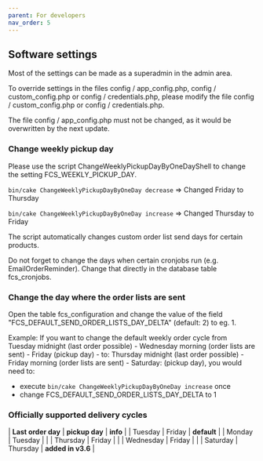 ```yaml
---
parent: For developers
nav_order: 5
---
```

## Software settings

Most of the settings can be made as a superadmin in the admin area.

To override settings in the files config / app_config.php, config / custom_config.php or config / credentials.php, please modify the file config / custom_config.php or config / credentials.php.

The file config / app_config.php must not be changed, as it would be overwritten by the next update.

### Change weekly pickup day
Please use the script ChangeWeeklyPickupDayByOneDayShell to change the setting FCS\_WEEKLY\_PICKUP\_DAY.

`bin/cake ChangeWeeklyPickupDayByOneDay decrease` => Changed Friday to Thursday

`bin/cake ChangeWeeklyPickupDayByOneDay increase` => Changed Thursday to Friday

The script automatically changes custom order list send days for certain products.

Do not forget to change the days when certain cronjobs run (e.g. EmailOrderReminder). Change that directly in the database table fcs_cronjobs.


### Change the day where the order lists are sent

Open the table fcs_configuration and change the value of the field "FCS_DEFAULT_SEND_ORDER_LISTS_DAY_DELTA" (default: 2) to eg. 1.

Example: If you want to change the default weekly order cycle from Tuesday midnight (last order possible) - Wednesday morning (order lists are sent) - Friday (pickup day) - to: Thursday midnight (last order possible) - Friday morning (order lists are sent) - Saturday: (pickup day), you would need to:

* execute `bin/cake ChangeWeeklyPickupDayByOneDay increase` once
* change FCS_DEFAULT_SEND_ORDER_LISTS_DAY_DELTA to 1


### Officially supported delivery cycles

| **Last order day** | **pickup day** | **info** |
| Tuesday | Friday | **default** |
| Monday | Tuesday | |
| Thursday | Friday | |
| Wednesday | Friday | |
| Saturday | Thursday | **added in v3.6** |


